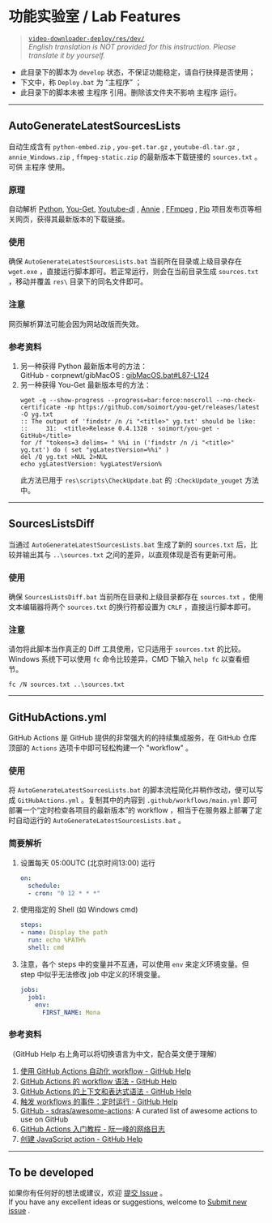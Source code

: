 # 功能实验室 / Lab Features
> [`video-downloader-deploy/res/dev/`](https://github.com/LussacZheng/video-downloader-deploy/tree/master/res/dev)  
> *English translation is NOT provided for this instruction. Please translate it by yourself.*

- 此目录下的脚本为 `develop` 状态，不保证功能稳定，请自行抉择是否使用；
- 下文中，称 `Deploy.bat` 为 “主程序” ；
- 此目录下的脚本未被 主程序 引用。删除该文件夹不影响 主程序 运行。

---

## AutoGenerateLatestSourcesLists

自动生成含有 `python-embed.zip` , `you-get.tar.gz` , `youtube-dl.tar.gz` , `annie_Windows.zip` , `ffmpeg-static.zip` 的最新版本下载链接的 `sources.txt` 。可供 主程序 使用。

### 原理
自动解析 [Python](https://www.python.org/downloads/windows/), [You-Get](https://pypi.org/project/you-get/), [Youtube-dl](https://github.com/ytdl-org/youtube-dl/releases/latest) , [Annie](https://github.com/iawia002/annie/releases/latest) , [FFmpeg](https://ffmpeg.zeranoe.com/builds/win64/static/) , [Pip](https://pypi.org/project/pip/) 项目发布页等相关网页，获得其最新版本的下载链接。

### 使用
确保 `AutoGenerateLatestSourcesLists.bat` 当前所在目录或上级目录存在 `wget.exe` ，直接运行脚本即可。若正常运行，则会在当前目录生成 `sources.txt` ，移动并覆盖 `res\` 目录下的同名文件即可。

### 注意
网页解析算法可能会因为网站改版而失效。

### 参考资料
1. 另一种获得 Python 最新版本号的方法：   
   GitHub - corpnewt/gibMacOS : [gibMacOS.bat#L87-L124](https://github.com/corpnewt/gibMacOS/blob/ce6f62c388f2bd48ec57aeca057e29ff90406dbb/gibMacOS.bat#L87-L124)
2. 另一种获得 You-Get 最新版本号的方法：
   ```batch
   wget -q --show-progress --progress=bar:force:noscroll --no-check-certificate -np https://github.com/soimort/you-get/releases/latest -O yg.txt
   :: The output of 'findstr /n /i "<title>" yg.txt' should be like: 
   ::     31:  <title>Release 0.4.1328 · soimort/you-get · GitHub</title>
   for /f "tokens=3 delims= " %%i in ('findstr /n /i "<title>" yg.txt') do ( set "ygLatestVersion=%%i" )
   del /Q yg.txt >NUL 2>NUL
   echo ygLatestVersion: %ygLatestVersion%
   ```
   此方法已用于 `res\scripts\CheckUpdate.bat` 的 `:CheckUpdate_youget` 方法中。

---

## SourcesListsDiff

当通过 `AutoGenerateLatestSourcesLists.bat` 生成了新的 `sources.txt` 后，比较并输出其与 `..\sources.txt` 之间的差异，以直观体现是否有更新可用。

### 使用
确保 `SourcesListsDiff.bat` 当前所在目录和上级目录都存在 `sources.txt` ，使用文本编辑器将两个 `sources.txt` 的换行符都设置为 `CRLF` ，直接运行脚本即可。

### 注意
请勿将此脚本当作真正的 Diff 工具使用，它只适用于 `sources.txt` 的比较。Windows 系统下可以使用 `fc` 命令比较差异，CMD 下输入 `help fc` 以查看细节。
```batch
fc /N sources.txt ..\sources.txt
```

---

## GitHubActions.yml

GitHub Actions 是 GitHub 提供的非常强大的的持续集成服务，在 GitHub 仓库顶部的 `Actions` 选项卡中即可轻松构建一个 "workflow" 。

### 使用
将 `AutoGenerateLatestSourcesLists.bat` 的脚本流程简化并稍作改动，便可以写成 `GitHubActions.yml` 。复制其中的内容到 `.github/workflows/main.yml` 即可部署一个“定时检查各项目的最新版本”的 workflow ，相当于在服务器上部署了定时自动运行的 `AutoGenerateLatestSourcesLists.bat` 。

### 简要解析
1. 设置每天 05:00UTC (北京时间13:00) 运行
    ```yaml
    on:
      schedule:
      - cron: "0 12 * * *"
    ```
2. 使用指定的 Shell (如 Windows cmd)
    ```yaml
    steps:
    - name: Display the path
      run: echo %PATH%
      shell: cmd
    ```
3. 注意，各个 steps 中的变量并不互通，可以使用 `env` 来定义环境变量。但 step 中似乎无法修改 job 中定义的环境变量。
    ```yaml
    jobs:
      job1:
        env:
          FIRST_NAME: Mona
    ```

### 参考资料
（GitHub Help 右上角可以将切换语言为中文，配合英文便于理解）

1. [使用 GitHub Actions 自动化 workflow - GitHub Help](https://help.github.com/en/actions/automating-your-workflow-with-github-actions)
2. [GitHub Actions 的 workflow 语法 - GitHub Help](https://help.github.com/en/actions/automating-your-workflow-with-github-actions/workflow-syntax-for-github-actions)
3. [GitHub Actions 的上下文和表达式语法 - GitHub Help](https://help.github.com/en/actions/automating-your-workflow-with-github-actions/contexts-and-expression-syntax-for-github-actions)
4. [触发 workflows 的事件：定时运行 - GitHub Help](https://help.github.com/en/actions/automating-your-workflow-with-github-actions/events-that-trigger-workflows#scheduled-events-schedule)
5. [GitHub - sdras/awesome-actions](https://github.com/sdras/awesome-actions): A curated list of awesome actions to use on GitHub
6. [GitHub Actions 入门教程 - 阮一峰的网络日志](http://www.ruanyifeng.com/blog/2019/09/getting-started-with-github-actions.html)
7. [创建 JavaScript action - GitHub Help](https://help.github.com/en/actions/automating-your-workflow-with-github-actions/creating-a-javascript-action)

---

## To be developed

如果你有任何好的想法或建议，欢迎 [提交 Issue](https://github.com/LussacZheng/video-downloader-deploy/issues) 。  
If you have any excellent ideas or suggestions, welcome to [Submit new issue](https://github.com/LussacZheng/video-downloader-deploy/issues) .